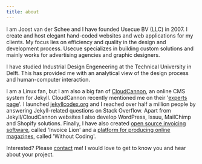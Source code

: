 ```yaml
---
title: about
---
```


I am Joost van der Schee and I have founded Usecue BV (LLC) in 2007. I create and host elegant hand-coded websites and web applications for my clients. My focus lies on efficiency and quality in the design and development process. Usecue specializes in building custom solutions and mainly works for advertising agencies and graphic designers.

I have studied Industrial Design Engeneering at the Technical University in Delft. This has provided me with an analytical view of the design process and human-computer interaction.

I am a Linux fan, but I am also a big fan of [CloudCannon](https://cloudcannon.com/), an online CMS system for Jekyll. CloudCannon recently mentioned me on their '[experts page](https://cloudcannon.com/experts/)'. I launched [jekyllcodex.org](http://jekyllcodex.org) and I reached over half a million people by answering Jekyll-related questions on Stack Overflow. Apart from Jekyll/CloudCannon websites I also develop WordPress, Issuu, MailChimp and Shopify solutions. Finally, I have also created [open source invoicing software](https://www.invoicelion.org/), called 'Invoice Lion' and a [platform for producing online magazines](https://withoutcoding.com), called 'Without Coding'.

Interested? Please&nbsp;[contact](/contact)&nbsp;me! I would love to get to know you and hear about your project.